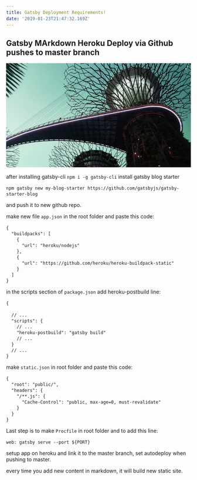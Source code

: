 ```yaml
---
title: Gatsby Deployment Requirements!
date: '2019-01-23T21:47:32.169Z'
---
```


## Gatsby MArkdown Heroku Deploy via Github pushes to master branch

![Garden by the Bay in Singapore](./gardenByTheBay.png)

after installing gatsby-cli ``npm i -g gatsby-cli`` install gatsby blog starter

````
npm gatsby new my-blog-starter https://github.com/gatsbyjs/gatsby-starter-blog
````
and push it to new github repo.

make new file ``app.json`` in the root folder and paste this code:

```
{
  "buildpacks": [
    {
      "url": "heroku/nodejs"
    },
    {
      "url": "https://github.com/heroku/heroku-buildpack-static"
    }
  ]
}
```

in the scripts section of ```package.json``` add heroku-postbuild line:

```
{
 
  // ...
  "scripts": {
    // ...
    "heroku-postbuild": "gatsby build"
    // ...
  }
  // ...
}
```

make ```static.json``` in root folder and paste this code:

```
{
  "root": "public/",
  "headers": {
    "/**.js": {
      "Cache-Control": "public, max-age=0, must-revalidate"
    }
  }
}
```
Last step is to make ```Procfile``` in root folder and to add this line: 
````
web: gatsby serve --port ${PORT}
````

setup app on heroku and link it to the master branch, set autodeploy when pushing to master.

every time you add new content in markdown, it will build new static site.